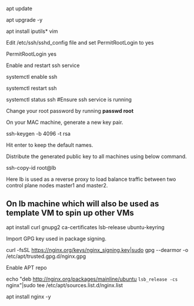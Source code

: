 apt update

apt upgrade -y

apt install iputils* vim

Edit /etc/ssh/sshd_config file and set PermitRootLogin to yes

PermitRootLogin yes

Enable and restart ssh service

systemctl enable ssh

systemctl restart ssh

systemctl status ssh #Ensure ssh service is running

Change your root password by running **passwd root**

On your MAC machine, generate a new key pair.

ssh-keygen -b 4096 -t rsa 

Hit enter to keep the default names.

Distribute the generated public key to all machines using below command.

ssh-copy-id root@lb

Here lb is used as a reverse proxy to load balance traffic between two control plane nodes master1 and master2.

## On lb machine which will also be used as template VM to spin up other VMs
apt install curl gnupg2 ca-certificates lsb-release ubuntu-keyring

Import GPG key used in package signing.

curl  -fsSL https://nginx.org/keys/nginx_signing.key|sudo gpg --dearmor -o /etc/apt/trusted.gpg.d/nginx.gpg

Enable APT repo

echo "deb http://nginx.org/packages/mainline/ubuntu `lsb_release -cs` nginx"|sudo tee /etc/apt/sources.list.d/nginx.list

apt install nginx -y

